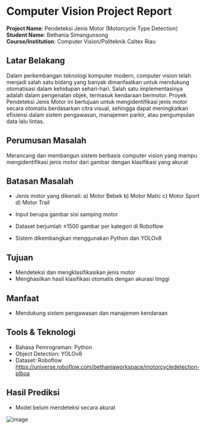 # Computer Vision Project Report

**Project Name**: Pendeteksi Jenis Motor (Motorcycle Type Detection)  
**Student Name**: Bethania Simangunsong  
**Course/Institution**: Computer Vision/Politeknik Caltex Riau  

## Latar Belakang
Dalam perkembangan teknologi komputer modern, computer vision telah menjadi salah satu bidang yang banyak dimanfaatkan untuk mendukung otomatisasi dalam kehidupan sehari-hari. Salah satu implementasinya adalah dalam pengenalan objek, termasuk kendaraan bermotor. Proyek Pendeteksi Jenis Motor ini bertujuan untuk mengidentifikasi jenis motor secara otomatis berdasarkan citra visual, sehingga dapat meningkatkan efisiensi dalam sistem pengawasan, manajemen parkir, atau pengumpulan data lalu lintas.

## Perumusan Masalah
 Merancang dan membangun sistem berbasis computer vision yang mampu mengidentifikasi jenis motor dari gambar dengan klasifikasi yang akurat

## Batasan Masalah
- Jenis motor yang dikenali:
    a) Motor Bebek
    b) Motor Matic
    c) Motor Sport
    d) Motor Trail

- Input berupa gambar sisi samping motor
- Dataset berjumlah ±1500 gambar per kategori di Roboflow
- Sistem dikembangkan menggunakan Python dan YOLOv8
  
## Tujuan
- Mendeteksi dan mengklasifikasikan jenis motor
- Menghasilkan hasil klasifikasi otomatis dengan akurasi tinggi

## Manfaat
- Mendukung sistem pengawasan dan manajemen kendaraan

## Tools & Teknologi
- Bahasa Pemrograman: Python
- Object Detection: YOLOv8
- Dataset: Roboflow https://universe.roboflow.com/bethaniaworkspace/motorcycledetection-plboa

## Hasil Prediksi
- Model belum mendeteksi secara akurat
  
![image](https://github.com/user-attachments/assets/b6676edf-b399-48e7-93b7-66aa7dc69f5b)
